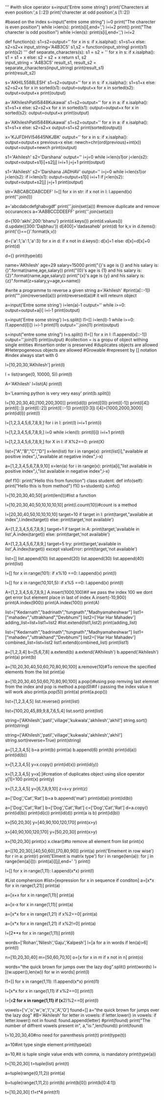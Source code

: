 '''
#with slice operator
s=input('Entre some string')
print('Charecters at even position:',s [::2])
print('charecter at odd position',s [1::2])

#based on the index
s=input("entre some string")
i=0
print("The charecter is even position")
while i<len(s):
	print(s[i],end=',')
	i=i+2
print()
print("The charecter is odd position")
while i<len(s):
	print(s[i],end=',')
	i=i+2

def function(s):
	s1=s2=output=''
	for x in s:
		if x.isalpha():
			s1=s1+x
		else:          
			s2=s2+x
input_string='A4B3C5'
s1,s2 = function(input_string)
print(s1)
print(s2)
'''
def separate_characters(s):
    s1 = s2 = ''
    for x in s:
        if x.isalpha():
            s1 = s1 + x
        else:
            s2 = s2 + x
    return s1, s2  
input_string = 'A4B3C5'
result_s1, result_s2 = separate_characters(input_string) 
print(result_s1)  
print(result_s2)

s='AKHIL5588LESH'
s1=s2=output=''
for x in s:
	if x.isalpha():
		s1=s1+x
	else:
		s2=s2+x
for x in sorted(s1):
	output=output+x
for x in sorted(s2):
	output=output+x
print(output)

a='AKhileshPatil5848Kukawal'
s1=s2=output=''
for x in a:
	if x.isalpha():
		s1=s1+x
	else:
		s2=s2+x
for x in sorted(s1):
	output=output+x
for x in sorted(s2):
	output=output+x
print(output)

a='AKhileshPatil5848Kukawal'
s1=s2=output=''
for x in a:
	if x.isalpha():
		s1=s1+x
	else:
		s2=s2+x
output=s1+s2
print(sorted(output))

x='KJJFDHVI54645NKJBK'
output=''
for x in s:
	if x.isalpha():
		output=output+x
		previous=x
	else:
		newch=chr(ord(previous)+int(x))
		output=output+newch
print(output)

s1='Akhilesh'
s2='Darshana'
output=''
i=j=0
while i<len(s1)or j<len(s2):
	output=output+s1[i]+s2[j]
	i=i+1
	j=j+1
print(output)

s1='Akhilesh'
s2='Darshana JADHAV'
output=''
i=j=0
while i<len(s1)or j<len(s2):
	if i<len(s1):
		output=output+s1[i]
		i=i+1
	if j<len(s2):
		output=output+s2[j]
		j=j+1
print(output)	 

str='ABCABCDABCDEF'
l=[]
for x in str:
	if x not in l:
		l.append(x)
print(''.join(l))

a='abcdabcdefghabvgdf'
print(''.join(set(a)))
#remove duplicate and remove occurancecs
a='AABBCCDDEEFF'
print(''.join(set(a)))

d={100:'akhi',200:'bhanu'}
print(d.keys())
print(d.values())
d.update({300:'Dajbhau'})
d[400]='dadasaheb'
print(d)
for k,v in d.items():
	print('{}=={}'.format(k,v))

d={'a':1,'a':1,'a':3}
for x in d:
	if x not in d.keys():
		d[x]=1
	else:
		d[x]=d[x]+0
print(d)

d={}
print(type(d))

name='AKhilesh'
age=29
salary=15000
print("{}'s age is {} and his salary is:{}".format(name,age,salary))
print("{0}'s age is {1} and his salary is:{2}".format(name,age,salary))
print("{x}'s age is {y} and his salary is:{z}".format(z=salary,y=age,x=name))

#write a programme to reverse a given string
a='Akhilesh'
#print(a[::-1])
print("".join(reversed(a)))
print(reversed(a))# it will reteurn object

a=input('Entre some string')
i=len(a)-1
output=''
while i>=0:
	output=output+a[i]
	i=i-1
print(output)

s=input('Entre some string')
l=s.split()
l1=[]
i=len(l)-1
while i>=0:
	l1.append(l[i])
	i=i-1
print(l1)
output=''.join(l1)
print(output)

s=input("entre some string")
l=s.split()
l1=[]
for x in l:
	l1.append(x[::-1])
output=''.join(l1)
print(output)
#collection = is a gropu of object withing single entities
#insertion order is preserved
#duplicates objects are allowed 
#Heterpogeneous objects are allowed
#Growable
#represent by [] notation
#index always start with 0

l=[10,20,30,'AKhilesh']
print(l)

l = list(range(0, 10000, 5))
print(l)

A='AKhilesh'
l=list(A)
print(l)

b='Learning python is very very easy'
print(b.split())

l=[10,20,30,40,[100,200,300]]
print(id(l))
print(l[0])
print(l[-1])
print(l[4])
print(l[::])
print(l[::2])
print(l[::-1])
print(l[0:3])
l[4]=[1000,2000,3000]
print(id(l))
print(l)

l=[1,2,3,4,5,6,7,8,9,]
for i in l:
	print(l)
	i=i+1
	print(i)

l=[1,2,3,4,5,6,7,8,9,]
i=0
while i<len(l):
	print(l[i])
	i=i+1
print(l)

l=[1,2,3,4,5,6,7,8,9,]
for X in l:
	if X%2==0:
		print(X)

list=["A","B","C","D"]
x=len(list)
for i in range(x):
	print(list[i],"available at positive index",i,"available at negative index",i-x)


a=[1,2,3,4,5,6,7,8,9,10]
x=len(a)
for i in range(x):
	print(a[i],"list available in positive index",i,"list available in negative index",i-x)

def f1():
	print("Hello this from function")
class student:
	def info(self):
		print("Hello this is from method")
f1()
s=student()
s.info() 

l=[10,20,30,40,50]
print(len(l))#list a function 

l=[10,20,30,40,50,10,10,10,10]
print(l.count(10))#count is a method

l=[20,30,40,50,10,10,10,10]
target=10
if target in l:
	print(target,"available at index",l.index(target))
else:
	print(target,'not available')

A=[1,2,3,4,5,6,7,8,9,]
target=1
if target in A:
	print(target,'available in list',A.index(target))
else:
	print(target,'not available')

A=[1,2,3,4,5,6,7,8,9,]
target=5
try:
	print(target,'available in list',A.index(target))
except valueError:
	print(target,'not available')


list=[]
list.append(10)
list.append(20)
list.append(30)
list.append(40)
print(list)

l=[]
for x in range(101):
	if x%10 ==0:
		l.append(x)
print(l)

l=[]
for x in range(10,101,5):
	if x%5 ==0:
		l.append(x)
print(l)

A=[1,2,3,4,5,6,7,8,9,]
A.insert(1000,100)#if we pass the index 100 we dont get error but element place in last of index
A.insert(-10,900)
print(A.index(900))
print(A.index(100))
print(A)

list=["Kedarnath","badrinath","tungnath","Madhyamaheshwar"]
list1=["mahadev","uttrakhand","Devbhumi"]
list2=['Har Har Mahadev']
adding_list=list+list1+list2
#list.extend(list1,list2)
print(adding_list)

list=["Kedarnath","badrinath","tungnath","Madhyamaheshwar"]
list1=["mahadev","uttrakhand","Devbhumi"]
list2=['Har Har Mahadev']
combined_list=list+list2
list1.extend(combined_list)
print(list1)

a=[1,2,3,4]
b=[5,6,7,8]
a.extend(b)
a.extend('AKhilesh')
b.append('Akhilesh')
print(a)
print(b)

a=[10,20,30,40,50,60,70,80,90,100]
a.remove(10)#To remove the specified elements from the list
print(a)

a=[10,20,30,40,50,60,70,80,90,100]
a.pop()#using pop remving last elemnet from the index and pop is method
a.pop(0)#if i passing the index value it will work also
print(a.pop(5))
print(a)
print(a.pop())

list=[1,2,3,4,5]
list.reverse()
print(list)

list=[100,20,45,89,9,8,7,6,5,4]
list.sort()
print(list) 

string=['AKhilesh','patil','village','kukwala','akhilesh','akhil']
string.sort()
print(string)

string=['AKhilesh','patil','village','kukwala','akhilesh','akhil']
string.sort(reverse=True)
print(string)

a=[1,2,3,4,5]
b=a
print(b)
print(a)
b.append(6)
print(b)
print(id(a))
print(id(b))

x=[1,2,3,4,5]
y=x.copy()
print(id(x))
print(id(y))

x=[1,2,3,4,5]
y=x[:]#creation of duplicates object using slice operator
y[1]=100
print(x)
print(y)

x=[1,2,3,4,5]
y=[6,7,8,9,10]
z=x+y
print(z)

a=['Dog','Cat','Rat']
b=a
b.append('mat')
print(id(a))
print(id(b))


a=['Dog','Cat','Rat']
b=['Dog','Cat','Rat']
c=['Dog','Cat','Rat']
d=a.copy()
print(id(b))
print(id(c))
print(id(d))
print(a is b)
print(id(b))

x=[50,20,30]
y=[40,90,100,120,170]
print(x>y)

x=[40,90,100,120,170]
y=[50,20,30]
print(x>y)


x=[10,20,30]
print(x)
x.clear()#to remove all element from list
print(x)


a=[[10,20,30],[40,50,60],[70,80,90]]
print(a)
print('Emement in row wise')
for r in a:
	print(r)
print('Elment is matrix type')
for i in range(len(a)):
	for j in range(len(a[i])):
		print(a[i][j],end=' ')
	print()

l=[]
for x in range(1,11):
	l.append(x*x)
print(l)

#List comphersion
#list=[expression for x in sequence if conditon]
a=[x*x for x in range(1,21)]
print(a)

a=[x+x for x in range(1,11)]
print(a)

a=[x-x for x in range(1,11)]
print(a)

a=[x*x for x in range(1,21) if x%2==0]
print(a)

a=[x*x for x in range(1,21) if x%2!=0]
print(a)

l=[2**x for x in range(1,11)]
print(l)

words=['Rohan','Nilesh','Gaju','Kalpesh']
l=[a for a in words if len(a)>6]
print(l)


n=[10,20,30,40]
m=[50,60,70,10]
o=[x for x in m if x not in n]
print(o)

words="the quick brown for jumps over the lazy dog".split()
print(words)
l=[(w.upper(),len(w)) for w in words]
print(l)



l1=[]
for x in  range(1,11):
	l1.append(x*x)
print(l1)

l=[x*x for x in range(1,11) if x%2==0]
print(l)

l=[x**2 for x in range(1,11) if (x**2)%2==0]
print(l)

vowels=['v','o','w','e','l','s','A','O']
found=[]
a="the quick brown for jumps over the lazy dog"
#B='Akhilesh'
for letter in vowels:
	if letter.lower() in vowels:
		if letter.lower() not in found:
			found.append(letter)
#print(found)
print("The number of diffrent vowels present in", a,"is:",len(found))
print(found)

t=10,20,30,40#no need for parenthesis
print(t)
print(type(t))

a=10#int type single  element
print(type(a))

a=10,#it is tuple single value ends with comma, is mandatory
print(type(a))


t=[10,20,30]
t=tuple(list)
print(t)

a=tuple(range(0,11,2))
print(a)

b=tuple(range(1,11,2))
print(b)
print(b[0])
print(b[0:4:1])

t=[10,20,30]
t1=t*4
print(t1)

